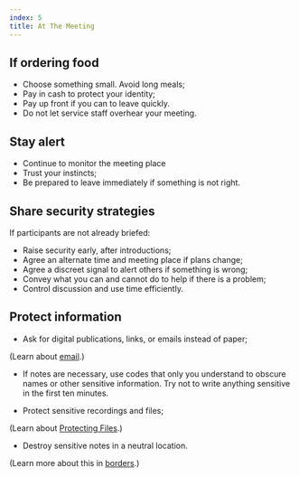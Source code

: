 ```yaml
---
index: 5
title: At The Meeting
---
```

## If ordering food

*	Choose something small. Avoid long meals;
*	Pay in cash to protect your identity;
*	Pay up front if you can to leave quickly.
*	Do not let service staff overhear your meeting.

## Stay alert

*	Continue to monitor the meeting place
*	Trust your instincts;
*	Be prepared to leave immediately if something is not right.

## Share security strategies

If participants are not already briefed: 

*	Raise security early, after introductions;
*	Agree an alternate time and meeting place if plans change;
*	Agree a discreet signal to alert others if something is wrong;
*	Convey what you can and cannot do to help if there is a problem; 
*	Control discussion and use time efficiently. 

## Protect information 

*	Ask for digital publications, links, or emails instead of paper;

(Learn about [email](umbrella://communications/email/advanced).) 

*	If notes are necessary, use codes that only you understand to obscure names or other sensitive information. Try not to write anything sensitive in the first ten minutes. 

*	Protect sensitive recordings and files;

(Learn about [Protecting Files](umbrella://information/protecting-files).)  

*	Destroy sensitive notes in a neutral location. 

(Learn more about this in [borders](umbrella://travel/borders).)